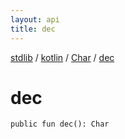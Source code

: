 ```yaml
---
layout: api
title: dec
---
```

[stdlib](../../index.md) / [kotlin](../index.md) / [Char](index.md) / [dec](dec.md)

# dec

```
public fun dec(): Char
```

